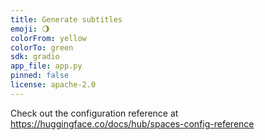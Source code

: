 ```yaml
---
title: Generate subtitles
emoji: 🌖
colorFrom: yellow
colorTo: green
sdk: gradio
app_file: app.py
pinned: false
license: apache-2.0
---
```


Check out the configuration reference at https://huggingface.co/docs/hub/spaces-config-reference
